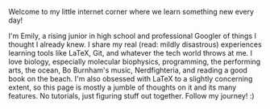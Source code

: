 
Welcome to my little internet corner where we learn something new every day!

I'm Emily, a rising junior in high school and professional Googler of things I thought I already knew. I share my real (read: mildly disastrous) experiences learning tools like LaTeX, Git, and whatever the tech world throws at me. I love biology, especially molecular biophysics, programming, the performing arts, the ocean, Bo Burnham's music, Nerdfighteria, and reading a good book on the beach. I'm also obsessed with LaTeX to a slightly concerning extent, so this page is mostly a jumble of thoughts on it and its many features. No tutorials, just figuring stuff out together. Follow my journey! :)
